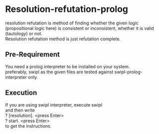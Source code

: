 # Resolution-refutation-prolog
resolution refutation is method of finding whether the given logic (propositional logic here) is consistent or inconsistent, whether it is valid (tautology) or not.\
Resolution refutation method is just refutation complete.

## Pre-Requirement
You need a prolog interpreter to be installed on your system.\
preferably, swipl as the given files are tested against swipl-prolog-interpreter only.

##  Execution
If you are using swipl interpreter, execute swipl\
and then write\
? \[resolution]. \<press Enter>\
? start. \<press Enter>\
to get the instructions.
